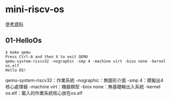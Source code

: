 # mini-riscv-os
[參考資料](https://github.com/riscv2os/riscv2os/wiki/riscvOverview)
## 01-HelloOs
```
$ make qemu
Press Ctrl-A and then X to exit QEMU
qemu-system-riscv32 -nographic -smp 4 -machine virt -bios none -kernel os.elf       
Hello OS!
```
qemu-system-riscv32：作業系統
-nographic：無圖形介面
-smp 4：模擬出4核心處理器
-machine virt：機器類型
-bios none：無基礎輸出入系統
-kernel os.elf：載入的作業系統核心放在os.elf